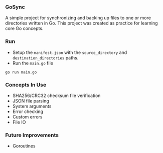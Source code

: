 ### GoSync
A simple project for synchronizing and backing up files to one or more directories written in Go.
This project was created as practice for learning core Go concepts.

### Run
- Setup the `manifest.json` with the `source_directory` and `destination_directories` paths.
- Run the `main.go` file
```
go run main.go
```

### Concepts In Use
 - SHA256/CRC32 checksum file verification
 - JSON file parsing
 - System arguments
 - Error checking
 - Custom errors
 - File IO

### Future Improvements
 - Goroutines
